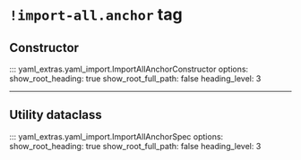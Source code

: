 # `!import-all.anchor` tag

## Constructor

::: yaml_extras.yaml_import.ImportAllAnchorConstructor
    options:
      show_root_heading: true
      show_root_full_path: false
      heading_level: 3

---

## Utility dataclass

::: yaml_extras.yaml_import.ImportAllAnchorSpec
    options:
      show_root_heading: true
      show_root_full_path: false
      heading_level: 3

